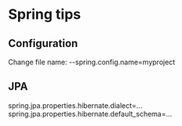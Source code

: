 
Spring tips
===========


Configuration
--------------
Change file name: --spring.config.name=myproject

JPA
---
spring.jpa.properties.hibernate.dialect=...
spring.jpa.properties.hibernate.default_schema=...